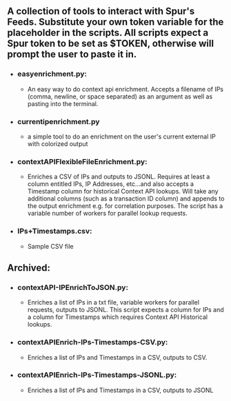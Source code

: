 ## A collection of tools to interact with Spur's Feeds. Substitute your own token variable for the placeholder in the scripts. All scripts expect a Spur token to be set as $TOKEN, otherwise will prompt the user to paste it in.

- ### easyenrichment.py: 
  - An easy way to do context api enrichment. Accepts a filename of IPs (comma, newline, or space separated) as an argument as well as pasting into the terminal.
  
- ### currentipenrichment.py
  - a simple tool to do an enrichment on the user's current external IP with colorized output

- ### contextAPIFlexibleFileEnrichment.py:
  - Enriches a CSV of IPs and outputs to JSONL. Requires at least a column entitled IPs, IP Addresses, etc...and also accepts a Timestamp column for historical Context API lookups. Will take any additional columns (such as a transaction ID column) and appends to the output enrichment e.g. for correlation purposes. The script has a variable number of workers for parallel lookup requests.

- ### IPs+Timestamps.csv:
  - Sample CSV file

## Archived:
- ### contextAPI-IPEnrichToJSON.py:
  - Enriches a list of IPs in a txt file, variable workers for parallel requests, outputs to JSONL. This script expects a column for IPs and a column for Timestamps which requires Context API Historical lookups.

- ### contextAPIEnrich-IPs-Timestamps-CSV.py:
    - Enriches a list of IPs and Timestamps in a CSV, outputs to CSV.

- ### contextAPIEnrich-IPs-Timestamps-JSONL.py:
  - Enriches a list of IPs and Timestamps in a CSV, outputs to JSONL







